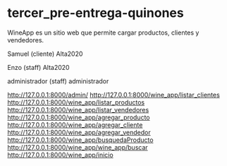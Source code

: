 # tercer_pre-entrega-quinones

WineApp es un sitio web que permite cargar productos, clientes y vendedores.


Samuel (cliente)
Alta2020

Enzo (staff)
Alta2020

administrador (staff)
administrador

http://127.0.0.1:8000/admin/
http://127.0.0.1:8000/wine_app/listar_clientes 
http://127.0.0.1:8000/wine_app/listar_productos 
http://127.0.0.1:8000/wine_app/listar_vendedores
http://127.0.0.1:8000/wine_app/agregar_producto
http://127.0.0.1:8000/wine_app/agregar_cliente
http://127.0.0.1:8000/wine_app/agregar_vendedor 
http://127.0.0.1:8000/wine_app/busquedaProducto
http://127.0.0.1:8000/wine_app/wine_app/buscar
http://127.0.0.1:8000/wine_app/inicio 